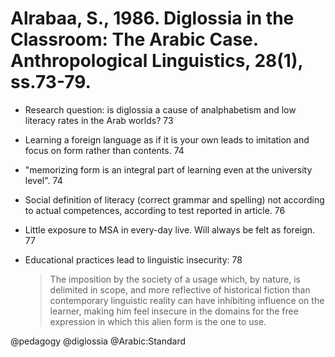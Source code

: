 # Alrabaa, S., 1986. Diglossia in the Classroom: The Arabic Case.  Anthropological Linguistics, 28(1), ss.73-79.

- Research question: is diglossia a cause of analphabetism and low literacy rates in the Arab worlds? 73

- Learning a foreign language as if it is your own leads to imitation and focus on form rather than contents. 74

- "memorizing form is an integral part of learning even at the university level". 74

- Social definition of literacy (correct grammar and spelling) not according to actual competences, according to test reported in article. 76

- Little exposure to MSA in every-day live. Will always be felt as foreign. 77

- Educational practices lead to linguistic insecurity: 78

    > The imposition by the society of a usage which, by nature, is delimited in scope, and more reflective of historical fiction than contemporary linguistic reality can have inhibiting influence on the learner, making him feel insecure in the domains for the free expression in which this alien form is the one to use.

@pedagogy
@diglossia
@Arabic:Standard
